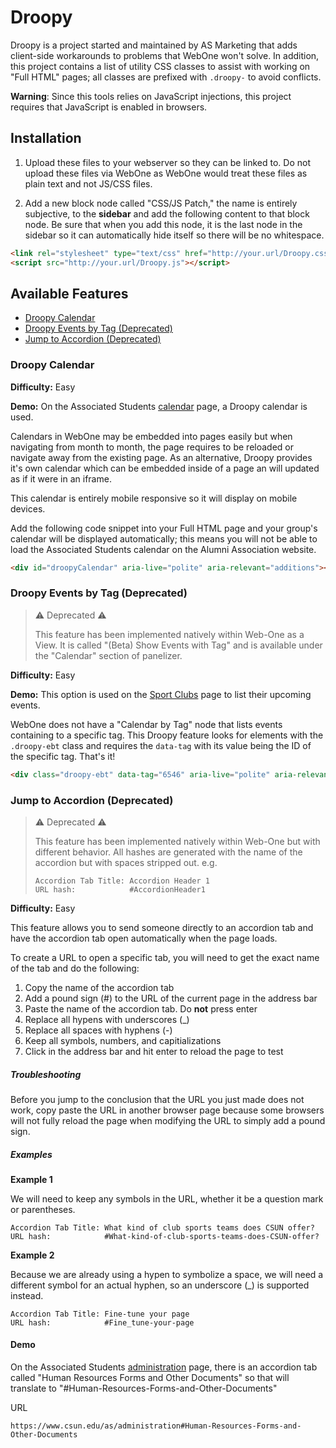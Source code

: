 # Droopy

Droopy is a project started and maintained by AS Marketing that adds client-side workarounds to problems that WebOne won't solve. In addition, this project contains a list of utility CSS classes to assist with working on "Full HTML" pages; all classes are prefixed with `.droopy-` to avoid conflicts.

**Warning**: Since this tools relies on JavaScript injections, this project requires that JavaScript is enabled in browsers.

## Installation

1. Upload these files to your webserver so they can be linked to. Do not upload these files via WebOne as WebOne would treat these files as plain text and not JS/CSS files.

2. Add a new block node called "CSS/JS Patch," the name is entirely subjective, to the __sidebar__ and add the following content to that block node. Be sure that when you add this node, it is the last node in the sidebar so it can automatically hide itself so there will be no whitespace.

```html
<link rel="stylesheet" type="text/css" href="http://your.url/Droopy.css">
<script src="http://your.url/Droopy.js"></script>
```

## Available Features

- [Droopy Calendar](#droopy-calendar)
- [Droopy Events by Tag (Deprecated)](#droopy-calendar-by-tag)
- [Jump to Accordion (Deprecated)](#jump-to-accordion)

### Droopy Calendar

**Difficulty:** Easy

**Demo:** On the Associated Students [calendar](http://www.csun.edu/as/calendar) page, a Droopy calendar is used.

Calendars in WebOne may be embedded into pages easily but when navigating from month to month, the page requires to be reloaded or navigate away from the existing page. As an alternative, Droopy provides it's own calendar which can be embedded inside of a page an will updated as if it were in an iframe.

This calendar is entirely mobile responsive so it will display on mobile devices.

Add the following code snippet into your Full HTML page and your group's calendar will be displayed automatically; this means you will not be able to load the Associated Students calendar on the Alumni Association website.

```html
<div id="droopyCalendar" aria-live="polite" aria-relevant="additions"></div>
```


### Droopy Events by Tag (Deprecated)

> :warning: Deprecated :warning:
>
> This feature has been implemented natively within Web-One as a View. It is called "(Beta) Show Events with Tag" and is available under the "Calendar" section of panelizer.

**Difficulty:** Easy

**Demo:** This option is used on the [Sport Clubs](http://www.csun.edu/as/sport-clubs) page to list their upcoming events.

WebOne does not have a "Calendar by Tag" node that lists events containing to a specific tag. This Droopy feature looks for elements with the `.droopy-ebt` class and requires the `data-tag` with its value being the ID of the specific tag. That's it!

```html
<div class="droopy-ebt" data-tag="6546" aria-live="polite" aria-relevant="additions"></div>
```

### Jump to Accordion (Deprecated)

> :warning: Deprecated :warning:
>
> This feature has been implemented natively within Web-One but with different behavior. All hashes are generated with the name of the accordion but with spaces stripped out. e.g.
>
> ```
> Accordion Tab Title: Accordion Header 1
> URL hash:            #AccordionHeader1
> ```

**Difficulty:** Easy

This feature allows you to send someone directly to an accordion tab and have the accordion tab open automatically when the page loads.

To create a URL to open a specific tab, you will need to get the exact name of the tab and do the following:

1. Copy the name of the accordion tab
2. Add a pound sign (#) to the URL of the current page in the address bar
3. Paste the name of the accordion tab. Do __not__ press enter
4. Replace all hypens with underscores (_)
5. Replace all spaces with hyphens (-)
6. Keep all symbols, numbers, and capitializations
7. Click in the address bar and hit enter to reload the page to test

##### Troubleshooting

Before you jump to the conclusion that the URL you just made does not work, copy paste the URL in another browser page because some browsers will not fully reload the page when modifying the URL to simply add a pound sign.

##### Examples

__Example 1__

We will need to keep any symbols in the URL, whether it be a question mark or parentheses.

```
Accordion Tab Title: What kind of club sports teams does CSUN offer?
URL hash:            #What-kind-of-club-sports-teams-does-CSUN-offer?
```

__Example 2__

Because we are already using a hypen to symbolize a space, we will need a different symbol for an actual hyphen, so an underscore (_) is supported instead.

```
Accordion Tab Title: Fine-tune your page
URL hash:            #Fine_tune-your-page
```

#### Demo

On the Associated Students [administration](http://www.csun.edu/as/administration) page, there is an accordion tab called "Human Resources Forms and Other Documents" so that will translate to "#Human-Resources-Forms-and-Other-Documents"

URL

```
https://www.csun.edu/as/administration#Human-Resources-Forms-and-Other-Documents
```
